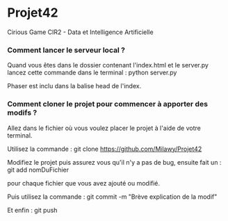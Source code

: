 # Projet42
Cirious Game CIR2 - Data et Intelligence Artificielle

### Comment lancer le serveur local ?
Quand vous êtes dans le dossier contenant l'index.html et le server.py lancez cette commande dans le terminal : python server.py

Phaser est inclu dans la balise head de l'index.

### Comment cloner le projet pour commencer à apporter des modifs ?

Allez dans le fichier où vous voulez placer le projet à l'aide de votre terminal.

Utilisez la commande : git clone https://github.com/Milawy/Projet42

Modifiez le projet puis assurez vous qu'il n'y a pas de bug, ensuite fait un : 
git add nomDuFichier

pour chaque fichier que vous avez ajouté ou modifié.

Puis utilisez la commande : git commit -m "Brève explication de la modif"

Et enfin : git push

